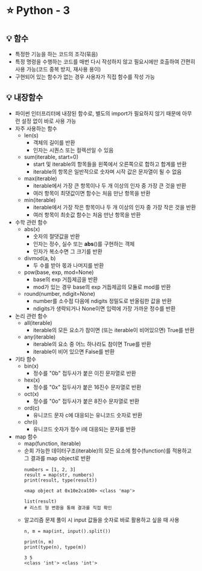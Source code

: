 # ⭐ Python - 3

## 💡 함수
- 특정한 기능을 하는 코드의 조각(묶음)
- 특정 명령을 수행하는 코드를 매번 다시 작성하지 않고 필요시에만 호출하여 간편히 사용 가능(코드 중복 방지, 재사용 용이)
- 구현되어 있는 함수가 없는 경우 사용자가 직접 함수를 작성 가능

## 💡 내장함수
- 파이썬 인터프리터에 내장된 함수로, 별도의 import가 필요하지 않기 때문에 아무런 설정 없이 바로 사용 가능
- 자주 사용하는 함수
  - len(s)
    - 객체의 길이를 반환
    - 인자는 시퀀스 또는 컬렉션일 수 있음
  - sum(iterable, start=0)
    - start 및 iterable의 항목들을 왼쪽에서 오른쪽으로 합하고 합계를 반환
    - iterable의 항목은 일반적으로 숫자며 시작 값은 문자열이 될 수 없음
  - max(iterable)
    - iterable에서 가장 큰 항목이나 두 개 이상의 인자 중 가장 큰 것을 반환
    - 여러 항목이 최댓값이면 함수는 처음 만난 항목을 반환
  - min(iterable)
    - iterable에서 가장 작은 항목이나 두 개 이상의 인자 중 가장 작은 것을 반환
    - 여러 항목이 최솟값 함수는 처음 만난 항목을 반환
- 수학 관련 함수
  - abs(x)
    - 숫자의 절댓값을 반환
    - 인자는 정수, 실수 또는 __abs__()를 구현하는 객체
    - 인자가 복소수면 그 크기를 반환
  - divmod(a, b)
    - 두 수를 받아 몫과 나머지를 반환
  - pow(base, exp, mod=None)
    - base의 exp 거듭제곱을 반환
    - mod가 있는 경우 base의 exp 거듭제곱의 모듈로 mod를 반환
  - round(number, ndigit=None)
    - number를 소수점 다음에 ndigits 정밀도로 반올림한 값을 반환
    - ndigits가 생략되거나 None이면 입력에 가장 가까운 정수를 반환
- 논리 관련 함수
  - all(iterable)
    - iterable의 모든 요소가 참이면 (또는 iterable이 비어있으면) True를 반환
  - any(iterable)
    - iterable의 요소 중 어느 하나라도 참이면 True를 반환
    - iterable이 비어 있으면 False를 반환
- 기타 함수
  - bin(x)
    - 정수를 "0b" 접두사가 붙은 이진 문자열로 반환
  - hex(x)
    - 정수를 "0x" 접두사가 붙은 16진수 문자열로 반환
  - oct(x)
    - 정수를 "0o" 접두사가 붙은 8진수 문자열로 반환
  - ord(c)
    - 유니코드 문자 c에 대응되는 유니코드 숫자로 반환
  - chr(i)
    - 유니코드 숫자가 정수 i에 대응되는 문자를 반환
- map 함수
  - map(function, iterable)
  - 순회 가능한 데이터구조(iterable)의 모든 요소에 함수(function)를 적용하고 그 결과를 map object로 반환
    ```
    numbers = [1, 2, 3]
    result = map(str, numbers)
    print(result, type(result))

    <map object at 0x10e2ca100> <class 'map'>

    list(result)
    # 리스트 형 변환을 통해 결과를 직접 확인
    ```
  - 알고리즘 문제 풀이 시 input 값들을 숫자로 바로 활용하고 싶을 때 사용
    ```
    n, m = map(int, input().split())

    print(n, m)
    print(type(n), type(m))

    3 5
    <class 'int'> <class 'int'>
    ```
